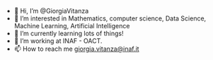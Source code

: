 - 👋 Hi, I’m @GiorgiaVitanza
- 👀 I’m interested in Mathematics, computer science, Data Science, Machine Learning, Artificial Intelligence  
- 🌱 I’m currently learning lots of things!
- 💞️ I’m working at INAF - OACT.
- 📫 How to reach me giorgia.vitanza@inaf.it

<!---
GiorgiaVitanza/GiorgiaVitanza is a ✨ special ✨ repository because its `README.md` (this file) appears on your GitHub profile.
You can click the Preview link to take a look at your changes.
--->
